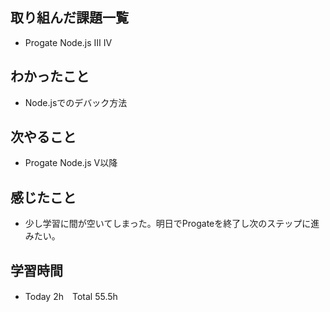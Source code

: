 ## 取り組んだ課題一覧  
- Progate Node.js Ⅲ Ⅳ
## わかったこと  
- Node.jsでのデバック方法
## 次やること  
- Progate Node.js Ⅴ以降
## 感じたこと  
- 少し学習に間が空いてしまった。明日でProgateを終了し次のステップに進みたい。
## 学習時間  
- Today 2h　Total 55.5h
